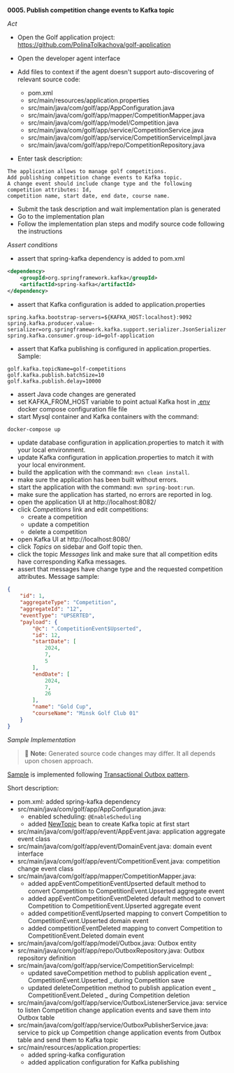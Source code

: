 **0005. Publish competition change events to Kafka topic**

*Act*

- Open the Golf application project:
https://github.com/PolinaTolkachova/golf-application

- Open the developer agent interface
- Add files to context if the agent doesn't support auto-discovering of relevant source code:
    - pom.xml
    - src/main/resources/application.properties
    - src/main/java/com/golf/app/AppConfiguration.java
    - src/main/java/com/golf/app/mapper/CompetitionMapper.java
    - src/main/java/com/golf/app/model/Competition.java
    - src/main/java/com/golf/app/service/CompetitionService.java
    - src/main/java/com/golf/app/service/CompetitionServiceImpl.java
    - src/main/java/com/golf/app/repo/CompetitionRepository.java
- Enter task description:

```
The application allows to manage golf competitions.
Add publishing competition change events to Kafka topic.
A change event should include change type and the following competition attributes: Id,
competition name, start date, end date, course name.
```

- Submit the task description and wait implementation plan is generated
- Go to the implementation plan
- Follow the implementation plan steps and modify source code following the instructions

*Assert conditions*

- assert that spring-kafka dependency is added to pom.xml

```xml
<dependency>
    <groupId>org.springframework.kafka</groupId>
    <artifactId>spring-kafka</artifactId>
</dependency>
```

- assert that Kafka configuration is added to application.properties

```properties
spring.kafka.bootstrap-servers=${KAFKA_HOST:localhost}:9092
spring.kafka.producer.value-serializer=org.springframework.kafka.support.serializer.JsonSerializer
spring.kafka.consumer.group-id=golf-application
```

- assert that Kafka publishing is configured in application.properties. Sample:

```properties
golf.kafka.topicName=golf-competitions
golf.kafka.publish.batchSize=10
golf.kafka.publish.delay=10000
```

- assert Java code changes are generated
- set KAFKA_FROM_HOST variable to point actual Kafka host in [.env](.env) docker compose configuration file file
- start Mysql container and Kafka containers with the command:

```bash
docker-compose up
```

- update database configuration in application.properties to match it with your local environment.
- update Kafka configuration in application.properties to match it with your local environment.
- build the application with the command: `mvn clean install`.
- make sure the application has been built without errors.
- start the application with the command: `mvn spring-boot:run`.
- make sure the application has started, no errors are reported in log.
- open the application UI at http://localhost:8082/
- click  *Competitions*  link and edit competitions:
    - create a competition
    - update a competition
    - delete a competition
- open Kafka UI at http://localhost:8080/
- click  *Topics* on sidebar and Golf topic then.
- click the topic  *Messages*  link and make sure that all competition edits have corresponding Kafka messages.
- assert that messages have change type and the requested competition attributes. Message sample:

```json
{
    "id": 1,
    "aggregateType": "Competition",
    "aggregateId": "12",
    "eventType": "UPSERTED",
    "payload": {
        "@c": ".CompetitionEvent$Upserted",
        "id": 12,
        "startDate": [
            2024,
            7,
            5
        ],
        "endDate": [
            2024,
            7,
            26
        ],
        "name": "Gold Cup",
        "courseName": "Minsk Golf Club 01"
    }
}
```

*Sample Implementation*

> :memo: **Note:** Generated source code changes may differ. It all depends upon chosen approach.

[Sample](0001-0005.-Publish-competition-change-events-to-Kafka-top.patch) is implemented following [Transactional Outbox pattern](https://microservices.io/patterns/data/transactional-outbox.html).

Short description:
- pom.xml: added spring-kafka dependency
- src/main/java/com/golf/app/AppConfiguration.java:
    - enabled scheduling: `@EnableScheduling`
    - added [NewTopic](https://kafka.apache.org/24/javadoc/org/apache/kafka/clients/admin/NewTopic.html) bean to create Kafka topic at first start
- src/main/java/com/golf/app/event/AppEvent.java: application aggregate event class
- src/main/java/com/golf/app/event/DomainEvent.java: domain event interface
- src/main/java/com/golf/app/event/CompetitionEvent.java: competition change event class
- src/main/java/com/golf/app/mapper/CompetitionMapper.java:
    - added appEventCompetitionEventUpserted default method to convert Competition to CompetitionEvent.Upserted aggregate event
    - added appEventCompetitionEventDeleted default method to convert Competition to CompetitionEvent.Upserted aggregate event
    - added competitionEventUpserted mapping to convert Competition to CompetitionEvent.Upserted domain event
    - added competitionEventDeleted mapping to convert Competition to CompetitionEvent.Deleted domain event
- src/main/java/com/golf/app/model/Outbox.java: Outbox entity
- src/main/java/com/golf/app/repo/OutboxRepository.java: Outbox repository definition
- src/main/java/com/golf/app/service/CompetitionServiceImpl:
    - updated saveCompetition method to publish application event  _ CompetitionEvent.Upserted _  during Competition save
    - updated deleteCompetition method to publish application event  _ CompetitionEvent.Deleted _  during Competition deletion
- src/main/java/com/golf/app/service/OutboxListenerService.java: service to listen Competition change application events and save them into Outbox table
- src/main/java/com/golf/app/service/OutboxPublisherService.java: service to pick up Competition change application events from Outbox table and send them to Kafka topic
- src/main/resources/application.properties:
    - added spring-kafka configuration
    - added application configuration for Kafka publishing

